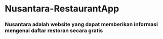 # Nusantara-RestaurantApp

### Nusantara adalah website yang dapat memberikan informasi mengenai daftar restoran secara gratis
